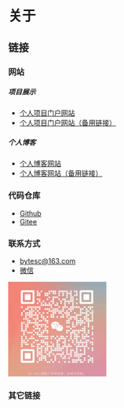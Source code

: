 # 关于


## 链接

### 网站

##### 项目展示
- <a href="http://www.bytesc.top"><i class="fa-solid fa-globe"></i> 个人项目门户网站 <i class="fa-solid fa-link"></i> </a>
- <a href="http://github.bytesc.top"><i class="fa-solid fa-globe"></i> 个人项目门户网站（备用链接） <i class="fa-solid fa-link"></i> </a>

##### 个人博客
- <a href="http://blog.bytesc.top"><i class="fa-solid fa-globe"></i> 个人博客网站 <i class="fa-solid fa-link"></i> </a>
- <a href="http://blog.github.bytesc.top"><i class="fa-solid fa-globe"></i> 个人博客网站（备用链接） <i class="fa-solid fa-link"></i> </a>

### 代码仓库
- <a href="https://github.com/bytesc"><i class="fab fa-github"></i></i> Github <i class="fa-solid fa-link"></i> </a>
- <a href="https://gitee.com/bytesc"><i class="fab fa-git-square"></i></i></i> Gitee <i class="fa-solid fa-link"></i> </a>

### 联系方式

- <a><i class="fas fa-envelope"></i></a> bytesc@163.com
- <a href="/images/about/wechat.png"><i class="fab fa-weixin"></i> 微信 <i class="fa-solid fa-link"></i> </a>

<img src="/images/about/wechat.png" width = "200"  alt="图片"  />


### 其它链接
